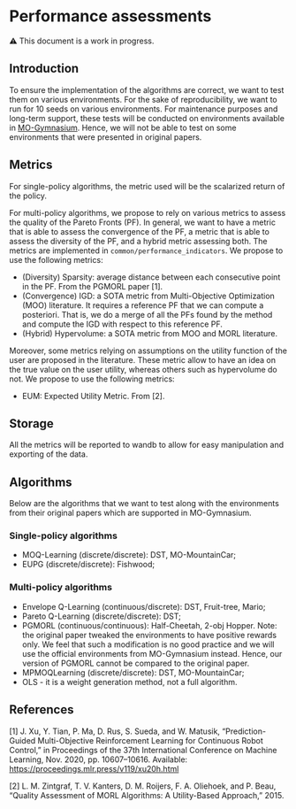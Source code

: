 # Performance assessments

:warning: This document is a work in progress.

## Introduction
To ensure the implementation of the algorithms are correct, we want to test them on various environments. For the sake of reproducibility, we want to run for 10 seeds on various environments. For maintenance purposes and long-term support, these tests will be conducted on environments available in [MO-Gymnasium](www.github.com/farama-foundation/mo-gymnasium). Hence, we will not be able to test on some environments that were presented in original papers.


## Metrics
For single-policy algorithms, the metric used will be the scalarized return of the policy.

For multi-policy algorithms, we propose to rely on various metrics to assess the quality of the Pareto Fronts (PF). In general, we want to have a metric that is able to assess the convergence of the PF, a metric that is able to assess the diversity of the PF, and a hybrid metric assessing both. The metrics are implemented in `common/performance_indicators`. We propose to use the following metrics:
* (Diversity) Sparsity: average distance between each consecutive point in the PF. From the PGMORL paper [1].
* (Convergence) IGD: a SOTA metric from Multi-Objective Optimization (MOO) literature. It requires a reference PF that we can compute a posteriori. That is, we do a merge of all the PFs found by the method and compute the IGD with respect to this reference PF.
* (Hybrid) Hypervolume: a SOTA metric from MOO and MORL literature.

Moreover, some metrics relying on assumptions on the utility function of the user are proposed in the literature. These metric allow to have an idea on the true value on the user utility, whereas others such as hypervolume do not. We propose to use the following metrics:
* EUM: Expected Utility Metric. From [2].

## Storage

All the metrics will be reported to wandb to allow for easy manipulation and exporting of the data.

## Algorithms

Below are the algorithms that we want to test along with the environments from their original papers which are supported in MO-Gymnasium.

### Single-policy algorithms
* MOQ-Learning (discrete/discrete): DST, MO-MountainCar;
* EUPG (discrete/discrete): Fishwood;

### Multi-policy algorithms
* Envelope Q-Learning (continuous/discrete): DST, Fruit-tree, Mario;
* Pareto Q-Learning (discrete/discrete): DST;
* PGMORL (continuous/continuous): Half-Cheetah, 2-obj Hopper. Note: the original paper tweaked the environments to have positive rewards only. We feel that such a modification is no good practice and we will use the official environments from MO-Gymnasium instead. Hence, our version of PGMORL cannot be compared to the original paper.
* MPMOQLearning (discrete/discrete): DST, MO-MountainCar;
* OLS - it is a weight generation method, not a full algorithm.


## References
[1]  J. Xu, Y. Tian, P. Ma, D. Rus, S. Sueda, and W. Matusik, “Prediction-Guided Multi-Objective Reinforcement Learning for Continuous Robot Control,” in Proceedings of the 37th International Conference on Machine Learning, Nov. 2020, pp. 10607–10616. Available: https://proceedings.mlr.press/v119/xu20h.html

[2] L. M. Zintgraf, T. V. Kanters, D. M. Roijers, F. A. Oliehoek, and P. Beau, “Quality Assessment of MORL Algorithms: A Utility-Based Approach,” 2015.
